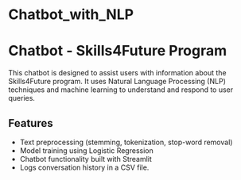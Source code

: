 # Chatbot_with_NLP
# Chatbot - Skills4Future Program

This chatbot is designed to assist users with information about the Skills4Future program. It uses Natural Language Processing (NLP) techniques and machine learning to understand and respond to user queries.

## Features
- Text preprocessing (stemming, tokenization, stop-word removal)
- Model training using Logistic Regression
- Chatbot functionality built with Streamlit
- Logs conversation history in a CSV file.
